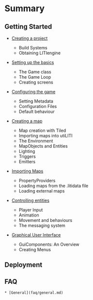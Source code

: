# Summary

## Getting Started
* [Creating a project](creating-a-project/README.md)
    * Build Systems
    * Obtaining LITIengine

* [Setting up the basics](basic-setup/README.md)
    * The Game class
    * The Game Loop
    * Creating screens

* [Configuring the game](game-configuration/README.md)
    * Setting Metadata
    * Configuration Files
    * Default behaviour

* [Creating a map](map-creation/README.md)
    * Map creation with Tiled
    * Importing maps into utiLITI
    * The Environment
    * MapObjects and Entities
    * Lighting
    * Triggers
    * Emitters

* [Importing Maps](importing-maps/README.md)
    * PropertyProviders
    * Loading maps from the .litidata file
    * Loading external maps

* [Controlling entities](controlling-entities/README.md)
    * Player Input
    * Animation
    * Movement and behaviours
    * The messaging system

* [Graphical User Interface](graphical-user-interface/README.md)
    * GuiComponents: An Overview
    * Creating Menus

## Deployment

## FAQ
    * [General](faq/general.md)
